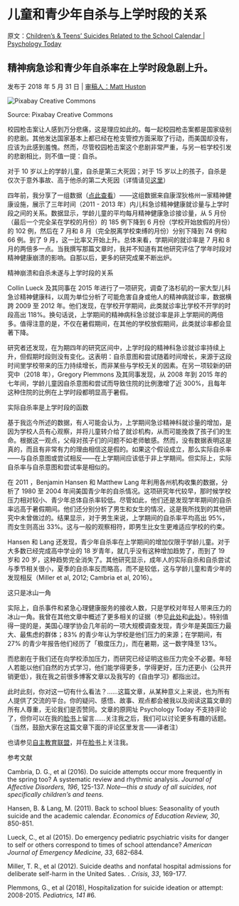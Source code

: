 # 儿童和青少年自杀与上学时段的关系

原文：[Children’s & Teens’ Suicides Related to the School Calendar | Psychology Today](https://www.psychologytoday.com/us/blog/freedom-learn/201805/children-s-teens-suicides-related-the-school-calendar)

## 精神病急诊和青少年自杀率在上学时段急剧上升。

发布于 2018 年 5 月 31 日 | [审稿人：Matt Huston](https://www.psychologytoday.com/us/docs/editorial-process)

![Pixabay Creative Commons](https://cdn.psychologytoday.com/sites/default/files/styles/article-inline-half/public/field_blog_entry_images/2018-05/pixabay_creative_commons.jpg?itok=YVzXkDMs)

Source: Pixabay Creative Commons

校园枪击案让人感到万分悲痛，这是理应如此的。每一起校园枪击案都是国家级别的悲剧。其他发达国家基本上都已经在枪支管控方面采取了行动，而美国却没有，应该为此感到羞愧。然而，尽管校园枪击案这个悲剧非常严重，与另一桩学校引发的悲剧相比，则不值一提：自杀。

对于 10 岁以上的学龄儿童，自杀是第三大死因；对于 15 岁以上的孩子，自杀是仅次于意外事故、高于他杀的第二大死因（详情请见[这里](https://www.prb.org/suicide-replaces-homicide-second-leading-cause-death-among-us-teens/)）

四年前，我分享了一组数据（[点此查看](https://www.psychologytoday.com/us/blog/freedom-learn/201408/the-danger-back-school)）——这组数据来自康涅狄格州一家精神健康设施，展示了三年时间（2011 - 2013 年）内儿科急诊精神健康就诊量与上学时段之间的关系。数据显示，学龄儿童的平均每月精神健康急诊接诊量，从 5 月份（最后一个完全呆在学校的月份）的 185 例下降到 6 月份（学校开始放假的月份）的 102 例，然后在 7 月和 8 月（完全脱离学校束缚的月份）分别下降到 74 例和 66 例。到了 9 月，这一比率又开始上升。总体来看，学期间的就诊率是 7 月和 8 月的两倍多一点。当我撰写那篇文章时，我并不知道有其他研究评估了学年时段对精神健康崩溃的影响。自那以后，更多的研究成果不断出炉。

精神崩溃和自杀未遂与上学时段的关系

Collin Lueck 及其同事在 2015 年进行了一项研究，调查了洛杉矶的一家大型儿科急诊精神健康科，以周为单位分析了可能危害自身或他人的精神病就诊率，数据横跨 2009 至 2012 年。他们发现，在学校开学期间，此类就诊率比学校不开学的时段高出 118%。换句话说，上学期间的精神病科急诊就诊率是非上学期间的两倍多。值得注意的是，不仅在暑假期间，在其他的学校放假期间，此类就诊率都会显著下降。

研究者还发现，在为期四年的研究区间中，上学时段的精神科急诊就诊率持续上升，但假期时段则没有变化。这表明：自杀意图和尝试随着时间增长，来源于这段时间里学校带来的压力持续增长，而非某些与学校无关的因素。在另一项较新的研究中（2018 年），Gregory Plemmons 及其同事发现，从 2008 年到 2015 年的七年间，学龄儿童因自杀意图和尝试而导致住院的比例激增了近 300%，且每年这种住院的比例在上学时段都明显高于暑假。

实际自杀率是上学时段的函数

基于我迄今所述的数据，有人可能会认为，上学期间急诊精神科就诊量的增加，是因为学校人员有心观察，并将儿童转介给了就诊机构，从而可能挽救了孩子们的生命。根据这一观点，父母对孩子们的问题不如老师敏感。然而，没有数据表明这是真的，而且有非常有力的理由相信这是假的。如果这个假设成立，那么实际自杀率——与自杀意图或尝试相反——在上学期间应该低于非上学期间。但实际上，实际自杀率与自杀意图和尝试率是相似的。

在 2011 ，Benjamin Hansen 和 Matthew Lang 年利用各州机构收集的数据，分析了 1980 至 2004 年间美国青少年的自杀情况。这项研究年代较早，那时候学校压力相对较小、青少年总体自杀率较低。尽管如此，他们还是发现学年期间的自杀率远高于暑假期间。他们还分别分析了男生和女生的情况，这是我所找到的其他研究中未曾做过的。结果显示，对于男生来说，上学期间的自杀率平均高出 95%，而女生则高出 33%。这与一般的观察相符，即男生比女生更难适应学校的约束。

Hansen 和 Lang 还发现，青少年自杀率在上学期间的增加仅限于学龄儿童。对于大多数已经完成高中学业的 18 岁青年，就几乎没有这种增加趋势了，而到了 19 岁和 20 岁，这种趋势完全消失了。其他研究显示，成年人的实际自杀和自杀尝试与季节相关很小，夏季的自杀率反而略高，而不是较低，这与学龄儿童和青少年的发现相反（Miller et al, 2012; Cambria et al, 2016）。

这只是冰山一角

实际上，自杀事件和紧急心理健康服务的接收人数，只是学校对年轻人带来压力的冰山一角。我曾在其他文章中概述了更多相关的证据（参见[此处](https://www.psychologytoday.com/us/blog/freedom-learn/201609/what-if-medicine-s-first-principle-were-also-education-s)和[此处](https://www.psychologytoday.com/us/blog/freedom-learn/201612/why-our-coercive-system-schooling-should-topple)）。特别值得一提的是，美国心理学协会几年前的一项大规模调查发现，青少年是美国压力最大、最焦虑的群体；83% 的青少年认为学校是他们压力的来源；在学期间，有 27% 的青少年报告他们经历了「极度压力」，而在暑期，这一数字降至 13%。

而悲剧在于我们还在向学校添加压力，而研究已经证明这些压力完全不必要。年轻人若能以他们自然的方式学习，他们能学得更多，学得更好，压力还更小（公共开销更低），我在我之前很多博客文章以及我写的《自由学习》都指出过。

此时此刻，你对这一切有什么看法？……这篇文章，从某种意义上来说，也为所有人提供了交流的平台。你的疑问、感悟、故事、观点都会被我以及阅读这篇文章的所有人尊重，无论我们是否赞同。文章的原网址 Psychology Today 不支持评论了，但你可以在我的[脸书](https://www.facebook.com/peter.gray.3572)上留言……关注我之后，我们可以讨论更多有趣的话题。（当然，鼓励大家在这篇文章下面的评论区里发言——译者注）

也请参见[自主教育联盟](http://www.self-directed.org/)，并在[脸书](https://www.facebook.com/peter.gray.3572)上关注我。

参考文献

Cambria, D. G., et al (2016). Do suicide attempts occur more frequently in the spring too? A systematic review and rhythmic analysis. *Journal of Affective Disorders, 196*, 125-137. *Note—this a study of all suicides, not specifically children’s and teens.*

Hansen, B. & Lang, M. (2011). Back to school blues: Seasonality of youth suicide and the academic calendar. *Economics of Education Review, 30*, 850-851.

Lueck, C., et al (2015). Do emergency pediatric psychiatric visits for danger to self or others correspond to times of school attendance? *American Journal of Emergency Medicine, 33*, 682-684.

Miller, T. R., et al (2012). Suicide deaths and nonfatal hospital admissions for deliberate self-harm in the United Sates. . *Crisis, 33*, 169-177.

Plemmons, G., et al (2018), Hospitalization for suicide ideation or attempt: 2008-2015. *Pediatrics, 141* #6.